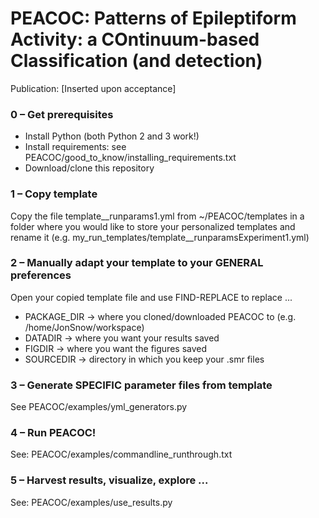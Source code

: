 # PEACOC: Patterns of Epileptiform Activity: a COntinuum-based Classification (and detection)
Publication: [Inserted upon acceptance]

### 0 – Get prerequisites
* Install Python (both Python 2 and 3 work!)
* Install requirements: see PEACOC/good_to_know/installing_requirements.txt
* Download/clone this repository

### 1 – Copy template
Copy the file template__runparams1.yml from ~/PEACOC/templates in a folder where you would like to store your personalized templates and rename it (e.g. my_run_templates/template__runparamsExperiment1.yml)

### 2 – Manually adapt your template to your GENERAL preferences
Open your copied template file and use FIND-REPLACE to replace  ...
* PACKAGE_DIR → where you cloned/downloaded PEACOC to (e.g. /home/JonSnow/workspace)
* DATADIR → where you want your results saved
* FIGDIR → where you want the figures saved
* SOURCEDIR → directory in which you keep your .smr files

### 3 – Generate SPECIFIC parameter files from template
See PEACOC/examples/yml_generators.py

### 4 – Run PEACOC!
See: PEACOC/examples/commandline_runthrough.txt

### 5 – Harvest results, visualize, explore ...
See: PEACOC/examples/use_results.py

